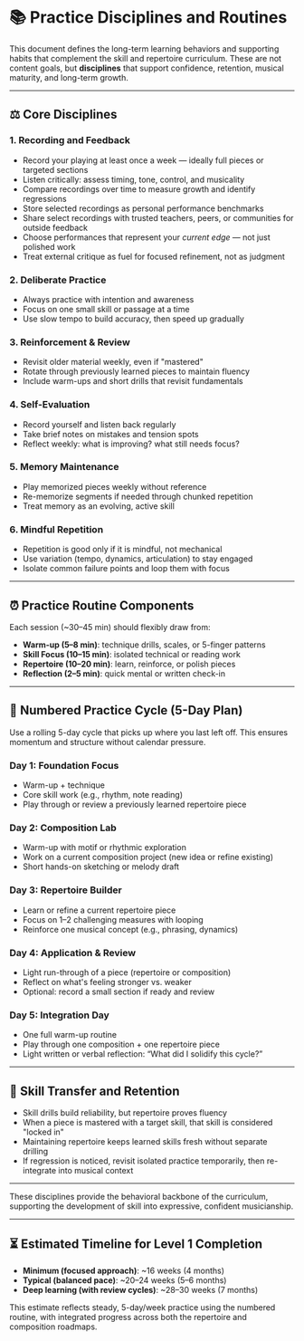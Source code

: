 # 📚 Practice Disciplines and Routines

This document defines the long-term learning behaviors and supporting habits that complement the skill and repertoire curriculum. These are not content goals, but **disciplines** that support confidence, retention, musical maturity, and long-term growth.

---

## ⚖️ Core Disciplines

### 1. **Recording and Feedback**

* Record your playing at least once a week — ideally full pieces or targeted sections
* Listen critically: assess timing, tone, control, and musicality
* Compare recordings over time to measure growth and identify regressions
* Store selected recordings as personal performance benchmarks
* Share select recordings with trusted teachers, peers, or communities for outside feedback
* Choose performances that represent your *current edge* — not just polished work
* Treat external critique as fuel for focused refinement, not as judgment

### 2. **Deliberate Practice**

* Always practice with intention and awareness
* Focus on one small skill or passage at a time
* Use slow tempo to build accuracy, then speed up gradually

### 3. **Reinforcement & Review**

* Revisit older material weekly, even if "mastered"
* Rotate through previously learned pieces to maintain fluency
* Include warm-ups and short drills that revisit fundamentals

### 4. **Self-Evaluation**

* Record yourself and listen back regularly
* Take brief notes on mistakes and tension spots
* Reflect weekly: what is improving? what still needs focus?

### 5. **Memory Maintenance**

* Play memorized pieces weekly without reference
* Re-memorize segments if needed through chunked repetition
* Treat memory as an evolving, active skill

### 6. **Mindful Repetition**

* Repetition is good only if it is mindful, not mechanical
* Use variation (tempo, dynamics, articulation) to stay engaged
* Isolate common failure points and loop them with focus

---

## ⏰ Practice Routine Components

Each session (\~30–45 min) should flexibly draw from:

* **Warm-up (5–8 min)**: technique drills, scales, or 5-finger patterns
* **Skill Focus (10–15 min)**: isolated technical or reading work
* **Repertoire (10–20 min)**: learn, reinforce, or polish pieces
* **Reflection (2–5 min)**: quick mental or written check-in

---

## 📆 Numbered Practice Cycle (5-Day Plan)

Use a rolling 5-day cycle that picks up where you last left off. This ensures momentum and structure without calendar pressure.

### Day 1: **Foundation Focus**

* Warm-up + technique
* Core skill work (e.g., rhythm, note reading)
* Play through or review a previously learned repertoire piece

### Day 2: **Composition Lab**

* Warm-up with motif or rhythmic exploration
* Work on a current composition project (new idea or refine existing)
* Short hands-on sketching or melody draft

### Day 3: **Repertoire Builder**

* Learn or refine a current repertoire piece
* Focus on 1–2 challenging measures with looping
* Reinforce one musical concept (e.g., phrasing, dynamics)

### Day 4: **Application & Review**

* Light run-through of a piece (repertoire or composition)
* Reflect on what's feeling stronger vs. weaker
* Optional: record a small section if ready and review

### Day 5: **Integration Day**

* One full warm-up routine
* Play through one composition + one repertoire piece
* Light written or verbal reflection: “What did I solidify this cycle?”

---

## 🔁 Skill Transfer and Retention

* Skill drills build reliability, but repertoire proves fluency
* When a piece is mastered with a target skill, that skill is considered "locked in"
* Maintaining repertoire keeps learned skills fresh without separate drilling
* If regression is noticed, revisit isolated practice temporarily, then re-integrate into musical context

---

These disciplines provide the behavioral backbone of the curriculum, supporting the development of skill into expressive, confident musicianship.

---

## ⏳ Estimated Timeline for Level 1 Completion

* **Minimum (focused approach)**: \~16 weeks (4 months)
* **Typical (balanced pace)**: \~20–24 weeks (5–6 months)
* **Deep learning (with review cycles)**: \~28–30 weeks (7 months)

This estimate reflects steady, 5-day/week practice using the numbered routine, with integrated progress across both the repertoire and composition roadmaps.
